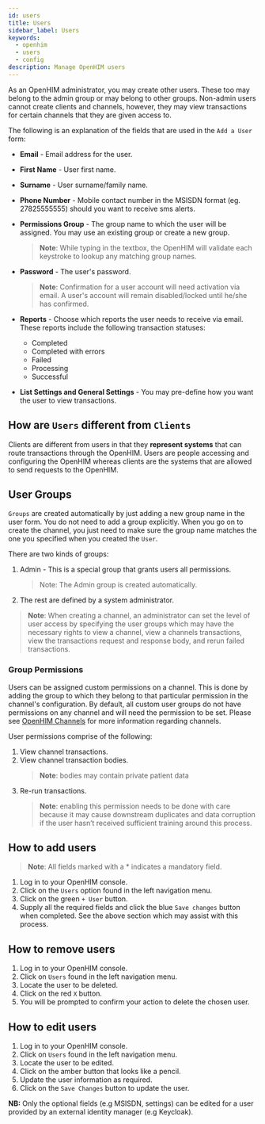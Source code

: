 ```yaml
---
id: users
title: Users
sidebar_label: Users
keywords:
  - openhim
  - users
  - config
description: Manage OpenHIM users
---
```


As an OpenHIM administrator, you may create other users. These too may belong to the admin group or may belong to other groups. Non-admin users cannot create clients and channels, however, they may view transactions for certain channels that they are given access to.

The following is an explanation of the fields that are used in the `Add a User` form:

- **Email** - Email address for the user.
- **First Name** - User first name.
- **Surname** - User surname/family name.
- **Phone Number** - Mobile contact number in the MSISDN format (eg. 27825555555) should you want to receive sms alerts.
- **Permissions Group** - The group name to which the user will be assigned. You may use an existing group or create a new group.

  > **Note**: While typing in the textbox, the OpenHIM will validate each keystroke to lookup any matching group names.

- **Password** - The user's password.

  > **Note**: Confirmation for a user account will need activation via email. A user's account will remain disabled/locked until he/she has confirmed.

- **Reports** - Choose which reports the user needs to receive via email. These reports include the following transaction statuses:

  - Completed
  - Completed with errors
  - Failed
  - Processing
  - Successful

- **List Settings and General Settings** - You may pre-define how you want the user to view transactions.

## How are `Users` different from `Clients`

Clients are different from users in that they **represent systems** that can route transactions through the OpenHIM. Users are people accessing and configuring the OpenHIM whereas clients are the systems that are allowed to send requests to the OpenHIM.

## User Groups

`Groups` are created automatically by just adding a new group name in the user form. You do not need to add a group explicitly. When you go on to create the channel, you just need to make sure the group name matches the one you specified when you created the `User`.

There are two kinds of groups:

1. Admin - This is a special group that grants users all permissions.

   > Note: The Admin group is created automatically.

1. The rest are defined by a system administrator.

> **Note**: When creating a channel, an administrator can set the level of user access by specifying the user groups which may have the necessary rights to view a channel, view a channels transactions, view the transactions request and response body, and rerun failed transactions.

### Group Permissions

Users can be assigned custom permissions on a channel. This is done by adding the group to which they belong to that particular permission in the channel's configuration. By default, all custom user groups do not have permissions on any channel and will need the permission to be set. Please see [OpenHIM Channels](#openhim-channels) for more information regarding channels.

User permissions comprise of the following:

1. View channel transactions.
1. View channel transaction bodies.
   > **Note**: bodies may contain private patient data
1. Re-run transactions.
   > **Note**: enabling this permission needs to be done with care because it may cause downstream duplicates and data corruption if the user hasn’t received sufficient training around this process.

## How to add users

> **Note**: All fields marked with a \* indicates a mandatory field.

1. Log in to your OpenHIM console.
1. Click on the `Users` option found in the left navigation menu.
1. Click on the green `+ User` button.
1. Supply all the required fields and click the blue `Save changes` button when completed. See the above section which may assist with this process.

## How to remove users

1. Log in to your OpenHIM console.
1. Click on `Users` found in the left navigation menu.
1. Locate the user to be deleted.
1. Click on the red `X` button.
1. You will be prompted to confirm your action to delete the chosen user.

## How to edit users

1. Log in to your OpenHIM console.
1. Click on `Users` found in the left navigation menu.
1. Locate the user to be edited.
1. Click on the amber button that looks like a pencil.
1. Update the user information as required.
1. Click on the `Save Changes` button to update the user.

**NB:** Only the optional fields (e.g MSISDN, settings) can be edited for a user provided by an external identity manager (e.g Keycloak).
